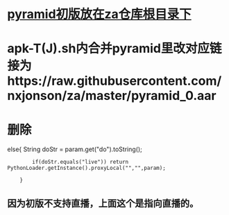 # [pyramid初版放在za仓库根目录下](https://raw.githubusercontent.com/nxjonson/za/master/pyramid.aar)
# apk-T(J).sh内合并pyramid里改对应链接为https://raw.githubusercontent.com/nxjonson/za/master/pyramid_0.aar
# 删除
 
   else{      String doStr = param.get("do").toString();

            if(doStr.equals("live")) return PythonLoader.getInstance().proxyLocal("","",param);

        }

   
## 因为初版不支持直播，上面这个是指向直播的。
